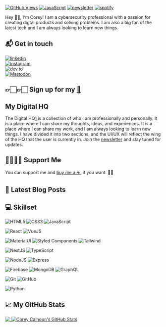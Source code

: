 

[![GitHub Views](https://komarev.com/ghpvc/?username=corey-calhoun&color=FAC151)][1]
[![JavaScript](https://img.shields.io/badge/JavaScript-Fan-FAC151.svg?logo=javascript&logoWidth=20)](https://github.com/corey-calhoun)
[![newsletter](https://img.shields.io/badge/Newsletter-subscribe-%23FAC151.svg?logo=gmail&logoWidth=20)][4]
[![spotify](https://img.shields.io/badge/Spotify-1ED760?logo=spotify&logoColor=white)][8]

Hey 👋🏻, I'm Corey! I am a cybersecurity professional with a passion for creating digtal products and solving problems. I am also a big fan of the latest tech and I am always looking to learn new things. 

## 📬 Get in touch

<!-- Web: [calhouncorey.me][1] <br/> -->
[![linkedin](https://img.shields.io/badge/LinkedIn-0077B5?logo=linkedin&logoColor=white)][2]<br/>
[![instagram](https://img.shields.io/badge/Instagram-E4405F?logo=instagram&logoColor=white)][7]<br/>
[![dev.to](https://img.shields.io/badge/dev.to-0A0A0A?logo=dev.to&logoColor=white)][6]<br/>
[![Mastodon](https://img.shields.io/mastodon/follow/109680513293941284?domain=https%3A%2F%2Finfosec.exchange&style=social)][9]


## 👉🏻👉🏻 Sign up for my [📧][4]

##   My Digital HQ

The Digital HQ[1] is a collection of who I am professionally and personally. It is a place where I can share my thoughts, ideas, and experiences. It is a place where I can share my work, and I am always looking to learn new things. I have divided it into two sections, and the UI/UX will reflect the wing of the HQ that the user is currently in. Join the [newsletter][4] and stay tuned for updates.



## 🤜🏻🤛🏻 Support Me

You can support me and [buy me a ☕][5], if you want. 🙏🏻


## 📕 Latest Blog Posts

<!-- BLOG-POST-LIST:START -->

<!-- BLOG-POST-LIST:END -->


<!--START_SECTION:skillset-->
## 💻 Skillset

![HTML5](https://img.shields.io/badge/HTML5-E34F26?logo=html5&logoColor=white&logoWidth=20)
![CSS3](https://img.shields.io/badge/CSS3-1572B6?logo=css3&logoColor=white&logoWidth=20)
![JavaScript](https://img.shields.io/badge/JavaScript-F7DF1E.svg?logo=javascript&logoColor=black&logoWidth=20)

![React](https://img.shields.io/badge/React-20232A?logo=react&logoColor=61DAFB&logoWidth=20)
![VueJS](https://img.shields.io/badge/VueJS-35495E.svg?logo=vue.js&logoWidth=20)

![MaterialUI](https://img.shields.io/badge/Material--UI-0081CB.svg?logo=material-ui&logoWidth=20)
![Styled Components](https://img.shields.io/badge/Styled-Components-DB7093.svg?logo=styled-components&logoWidth=20)
![Tailwind](https://img.shields.io/badge/Tailwind-fcf7f7.svg?logo=tailwindcss&logoWidth=20)

![NextJS](https://img.shields.io/badge/NextJS-20232A.svg?logo=next.js&logoColor=next.js&logoWidth=20)
![TypeScript](https://img.shields.io/badge/TypeScript-007ACC.svg?logo=typescript&logoColor=white&logoWidth=20)

![NodeJS](https://img.shields.io/badge/NodeJS-AC151.svg?logo=nodejs&logoWidth=20)
![Express](https://img.shields.io/badge/Express-404D59.svg?logo=express&logoWidth=20)

![Firebase](https://img.shields.io/badge/Firebase-fcf7f7.svg?logo=firebase&logoWidth=20)
![MongoDB](https://img.shields.io/badge/MongoDB-4EA94B?logo=mongodb&logoColor=white&logoWidth=20)
![GraphQL](https://img.shields.io/badge/GraphQL-171e26.svg?logo=graphql&logoColor=e00097&logoWidth=20)

![Git](https://img.shields.io/badge/Git-fcf7f7.svg?logo=git&logoWidth=20)
![GitHub](https://img.shields.io/badge/GitHub-100000?logo=github&logoColor=white&logoWidth=20)

![Python](https://img.shields.io/badge/Python-14354C?logo=python&logoColor=white&logoWidth=20)



<!--END_SECTION:skillset>


<!--END_SECTION:activity-->

## &#x1f4c8; My GitHub Stats

<a href="https://github.com/corey-calhoun">
  <img align="top" src="https://github-readme-stats.vercel.app/api/top-langs/?username=corey-calhoun&hide=java,html&title_color=000000&text_color=000000" />
</a>
<a href="https://github.com/corey-calhoun">
  <img align="top" src="https://github-readme-stats.vercel.app/api?username=corey-calhoun&show_icons=true&line_height=27&count_private=true&title_color=000000&text_color=000000&icon_color=FAC051" alt="Corey Calhoun's GitHub Stats" />
</a>


<!---START_SECTION:external_links-->

[1]: https://myportfolio-3e28c.web.app
[2]: https://www.linkedin.com/in/corey-calhoun573
[3]: https://blog.myportfolio-3e28c.web.app
[4]: https://newsletter.myportfolio-3e28c.web.app?utm_source=
[5]: https://www.buymeacoffee.com/calhouncorey
[6]: https://dev.to/trashpanda
[7]: https://instagram.com/chilltrashpanda
[8]: https://open.spotify.com/user/m72dfz2t2mi9g65dq1vio8msx?si=c9acee261fca41a6
[9]: https://infosec.exchange/@tr4shp4nd4



<!--END_SECTION:external_links>
